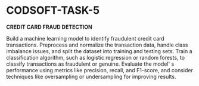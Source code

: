# CODSOFT-TASK-5

**CREDIT CARD FRAUD DETECTION**

Build a machine learning model to identify fraudulent credit card
transactions.
Preprocess and normalize the transaction data, handle class
imbalance issues, and split the dataset into training and testing sets.
Train a classification algorithm, such as logistic regression or random
forests, to classify transactions as fraudulent or genuine.
Evaluate the model'
s performance using metrics like precision, recall,
and F1-score, and consider techniques like oversampling or
undersampling for improving results.
